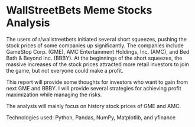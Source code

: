 # WallStreetBets Meme Stocks Analysis

The users of r/wallstreetbets initiated several short squeezes, pushing the stock prices of some companies up significantly. The companies include GameStop Corp. (GME), AMC Entertainment Holdings, Inc. (AMC), and Bed Bath & Beyond Inc. (BBBY). At the beginnings of the short squeezes, the massive increases of the stock prices attracted more retail investors to join the game, but not everyone could make a profit.

This report will provide some thoughts for investors who want to gain from next GME and BBBY. I will provide several strategies for achieving profit maximization while managing the risks.

The analysis will mainly focus on history stock prices of GME and AMC.

Technologies used: Python, Pandas, NumPy, Matplotlib, and yfinance
